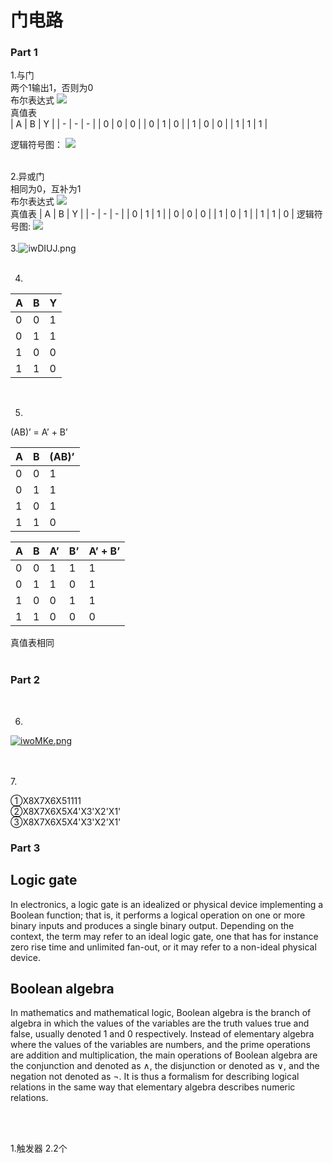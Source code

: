 # 门电路 

### Part 1

1.与门<br>
两个1输出1，否则为0
<br>
布尔表达式   ![](https://wikimedia.org/api/rest_v1/media/math/render/svg/52db26abaf8abe55227dd52d5d08aa0f1c81519e)<br>
真值表   
| A | B | Y |
| - | - | - |
| 0 | 0 | 0 |
| 0 | 1 | 0 |
| 1 | 0 | 0 |
| 1 | 1 | 1 |

逻辑符号图：
![](https://upload.wikimedia.org/wikipedia/commons/thumb/6/64/AND_ANSI.svg/125px-AND_ANSI.svg.png)
<br><br>

2.异或门<br>
相同为0，互补为1
<br>
布尔表达式 ![](https://wikimedia.org/api/rest_v1/media/math/render/svg/b217222d0d5c53efc377caa72af33ef601b0f1c7)<br>
真值表
| A | B | Y |
| - | - | - |
| 0 | 1 | 1 |
| 0 | 0 | 0 |
| 1 | 0 | 1 |
| 1 | 1 | 0 |
逻辑符号图:
![](https://upload.wikimedia.org/wikipedia/commons/thumb/0/01/XOR_ANSI.svg/125px-XOR_ANSI.svg.png)
<br><br>
3.![iwDIUJ.png](https://s1.ax1x.com/2018/10/18/iwDIUJ.png)
<br><br>

4.
| A | B | Y |
| - | - | - |
| 0 | 0 | 1 |
| 0 | 1 | 1 |
| 1 | 0 | 0 |
| 1 | 1 | 0 |
<br>

5.
(AB)’ = A’ + B’                 

| A | B | (AB)’ |                
| - | - | ----- |
| 0 | 0 | 1 |
| 0 | 1 | 1 |
| 1 | 0 | 1 |
| 1 | 1 | 0 |

| A | B | A’ | B’ | A’ + B’ |
| - | - | -- | -- | ------- |
| 0 | 0 | 1 | 1 |   1   |
| 0 | 1 | 1 | 0 |   1   |
| 1 | 0 | 0 | 1 |   1   |
| 1 | 1 | 0 | 0 |   0   |
真值表相同
<br><br>

### Part 2
<br> 

6.
[![iwoMKe.png](https://s1.ax1x.com/2018/10/19/iwoMKe.png)](https://imgchr.com/i/iwoMKe)

<br><br>
7.

①X8X7X6X51111
<br>
②X8X7X6X5X4'X3'X2'X1'
<br>
③X8X7X6X5X4'X3'X2'X1'


### Part 3
 
## Logic gate
In electronics, a logic gate is an idealized or physical device implementing a Boolean function; that is, it performs a logical operation on one or more binary inputs and produces a single binary output. Depending on the context, the term may refer to an ideal logic gate, one that has for instance zero rise time and unlimited fan-out, or it may refer to a non-ideal physical device.


## Boolean algebra
In mathematics and mathematical logic, Boolean algebra is the branch of algebra in which the values of the variables are the truth values true and false, usually denoted 1 and 0 respectively. Instead of elementary algebra where the values of the variables are numbers, and the prime operations are addition and multiplication, the main operations of Boolean algebra are the conjunction and denoted as ∧, the disjunction or denoted as ∨, and the negation not denoted as ¬. It is thus a formalism for describing logical relations in the same way that elementary algebra describes numeric relations. 

<br><br>

1.触发器
2.2个